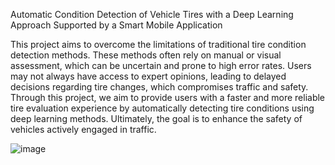 Automatic Condition Detection of Vehicle Tires with a Deep Learning Approach Supported by a Smart Mobile Application 


This project aims to overcome the limitations of traditional tire condition detection methods. These methods often rely on manual or visual assessment, which can be uncertain and prone to high error rates. Users may not always have access to expert opinions, leading to delayed decisions regarding tire changes, which compromises traffic and safety. Through this project, we aim to provide users with a faster and more reliable tire evaluation experience by automatically detecting tire conditions using deep learning methods. Ultimately, the goal is to enhance the safety of vehicles actively engaged in traffic.
 

![image](https://github.com/RakhmatulloUzbek/TireCheckAI/assets/99533139/9381aa25-a1c9-4bc5-a8bf-0a8276249b7b)

 

